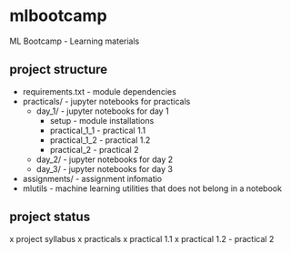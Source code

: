 # mlbootcamp
ML Bootcamp - Learning materials

## project structure
- requirements.txt - module dependencies
- practicals/ - jupyter notebooks for practicals
    - day_1/ - jupyter notebooks for day 1
        - setup - module installations
        - practical_1_1 - practical 1.1
        - practical_1_2 - practical 1.2
        - practical_2 - practical 2
    - day_2/ - jupyter notebooks for day 2
    - day_3/ - jupyter notebooks for day 3
- assignments/ - assignment infomatio
- mlutils - machine learning utilities that does not belong in a notebook

## project status
x project syllabus
x practicals
    x practical 1.1
    x practical 1.2
    - practical 2
